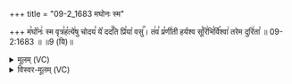 +++
title = "09-2_1683 मघोनः स्म"

+++
म꣣घो꣡नः꣢ स्म वृत्र꣣ह꣡त्ये꣢षु चोदय꣣ ये꣡ दद꣢꣯ति प्रि꣣या꣡ वसु꣢꣯। त꣢व꣣ प्र꣡णी꣢ती हर्यश्व सू꣣रि꣢भि꣣र्वि꣡श्वा꣢ तरेम दुरि꣢ता꣣ ॥ 09-2:1683 ॥ ॥9 (यि)॥

<details><summary>मूलम् (VC)</summary>

म꣣घो꣡नः꣢ स्म वृत्र꣣ह꣡त्ये꣢षु चोदय꣣ ये꣡ दद꣢꣯ति प्रि꣣या꣡ वसु꣢꣯ । त꣢व꣣ प्र꣡णी꣢ती हर्यश्व सू꣣रि꣢भि꣣र्वि꣡श्वा꣢ तरेम दुरि꣣ता꣢ ॥१६८३॥
</details>

<details><summary>विस्वर-मूलम् (VC)</summary>

मघोनः स्म वृत्रहत्येषु चोदय ये ददति प्रिया वसु । तव प्रणीती हर्यश्व सूरिभिर्विश्वा तरेम दुरिता ॥१६८३॥
</details>